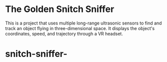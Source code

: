   # The Golden Snitch Sniffer
  This is a project that uses multiple long-range ultrasonic sensors to find and track
  an object flying in three-dimensional space. It displays the object's coordinates,
  speed, and trajectory through a VR headset.
# snitch-sniffer-
